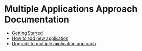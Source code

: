 Multiple Applications Approach Documentation
=============================================

- [Getting Started](./Resources/doc/getting-started.md)
- [How to add new application](./Resources/doc/add-new-application.md)
- [Upgrade to multiple application approach](./Resources/doc/upgrade-to-multiple-application.md)
